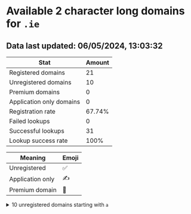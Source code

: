 # Available 2 character long domains for `.ie`

## Data last updated: 06/05/2024, 13:03:32

|Stat|Amount|
|--|--|
|Registered domains|21|
|Unregistered domains|10|
|Premium domains|0|
|Application only domains|0|
|Registration rate|67.74%|
|Failed lookups|0|
|Successful lookups|31|
|Lookup success rate|100%|


|Meaning|Emoji|
|--|--|
|Unregistered|:white_check_mark:|
|Application only|:writing_hand:|
|Premium domain|:gem:|

<details>
<summary>10 unregistered domains starting with <bold><code>a</code></bold></summary>

|Type|Domain|
|--|--|
|:white_check_mark:|`a0.ie`|
|:white_check_mark:|`a1.ie`|
|:white_check_mark:|`a2.ie`|
|:white_check_mark:|`ab.ie`|
|:white_check_mark:|`ag.ie`|
|:white_check_mark:|`ah.ie`|
|:white_check_mark:|`al.ie`|
|:white_check_mark:|`ao.ie`|
|:white_check_mark:|`as.ie`|
|:white_check_mark:|`at.ie`|
</details>